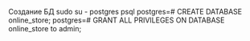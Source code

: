 Создание БД
sudo su - postgres
psql
postgres=# CREATE DATABASE online_store;
postgres=# GRANT ALL PRIVILEGES ON DATABASE online_store to admin;